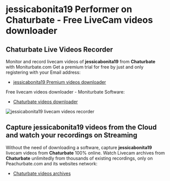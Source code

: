 # jessicabonita19 Performer on Chaturbate - Free LiveCam videos downloader

## Chaturbate Live Videos Recorder

Monitor and record livecam videos of **jessicabonita19** from **Chaturbate** with Moniturbate.com
Get a premium trial for free by just and only registering with your Email address:
* [jessicabonita19 Premium videos downloader](https://moniturbate.com/request-demo-licence-key.html)

Free livecam videos downloader - Moniturbate Software:
* [Chaturbate videos downloader](https://moniturbate.com/moniturbate-download-software.html)

![jessicabonita19 livecam videos recorder](https://peachurnet.com/templates/moniturbate-software.png)


## Capture jessicabonita19 videos from the Cloud and watch your recordings on Streaming

Without the need of downloading a software, capture **jessicabonita19** livecam videos from **Chaturbate** 100% online.
Watch Livecam archives from **Chaturbate** unlimitedly from thousands of existing recordings, only on Peachurbate.com and its websites network:
* [Chaturbate videos archives](https://peachurnet.com/)